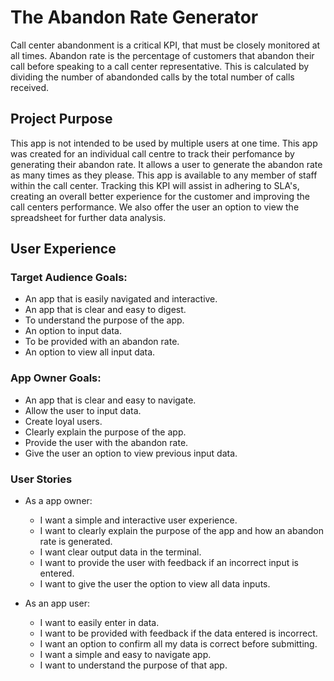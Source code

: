 <h1>The Abandon Rate Generator</h1>

<p>Call center abandonment is a critical KPI, that must be closely monitored at all times. Abandon rate is the percentage of customers that abandon their call before speaking to a call center representative. This is calculated by dividing the number of abandonded calls by the total number of calls received. 
</p>

## Project Purpose
<p>This app is not intended to be used by multiple users at one time. This app was created for an individual call centre to track their perfomance by generating their abandon rate. It allows a user to generate the abandon rate as many times as they please. This app is available to any member of staff within the call center. Tracking this KPI will assist in adhering to SLA's, creating an overall better experience for the customer and improving the call centers performance. We also offer the user an option to view the spreadsheet for further data analysis.
</p>

## User Experience

### Target Audience Goals:
* An app that is easily navigated and interactive.
* An app that is clear and easy to digest.
* To understand the purpose of the app.
* An option to input data.
* To be provided with an abandon rate.
* An option to view all input data.

### App Owner Goals:
* An app that is clear and easy to navigate.
* Allow the user to input data.
* Create loyal users.
* Clearly explain the purpose of the app.
* Provide the user with the abandon rate.
* Give the user an option to view previous input data.

### User Stories
* As a app owner:
    * I want a simple and interactive user experience.
    * I want to clearly explain the purpose of the app and how an abandon rate is generated.
    * I want clear output data in the terminal.
    * I want to provide the user with feedback if an incorrect input is entered.
    * I want to give the user the option to view all data inputs.

* As an app user:
    * I want to easily enter in data.
    * I want to be provided with feedback if the data entered is incorrect.
    * I want an option to confirm all my data is correct before submitting.
    * I want a simple and easy to navigate app.
    * I want to understand the purpose of that app.
